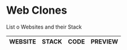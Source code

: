 # Web Clones

List o Websites and their Stack

| WEBSITE | STACK | CODE | PREVIEW |
| ------- | ----- | ---- | ------- |
